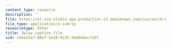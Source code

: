```yaml
---
content_type: resource
description: ''
file: https://ol-ocw-studio-app-production.s3.amazonaws.com/courses/6-004-computation-structures-spring-2017/c9ee25af88e75e2892355b6844ac720f_ISaYWm8T8n4.vtt
file_type: application/x-subrip
resourcetype: Other
title: 3play caption file
uid: c9ee25af-88e7-5e28-9235-5b6844ac720f
---
```

